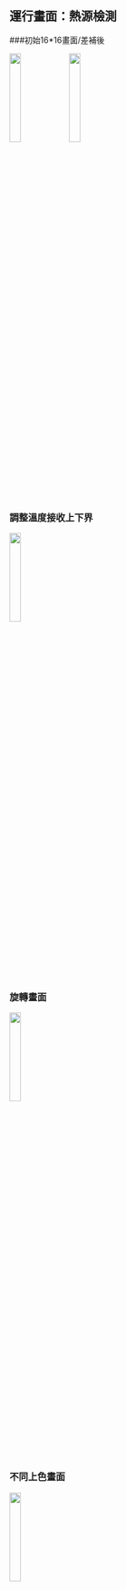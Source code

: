 
 ## 運行畫面：熱源檢測
 
###初始16*16畫面/差補後

<img src="https://user-images.githubusercontent.com/32964867/202074353-40cdd2f0-a61e-4821-b8aa-e7491f872781.gif" width="20%" height="20%"/>
<img src="https://user-images.githubusercontent.com/32964867/202074329-eb0bd9d0-f8a0-4517-a43c-da1108fa0edb.gif" width="20%" height="20%" />

 ### 調整溫度接收上下界
<img src="https://user-images.githubusercontent.com/32964867/202074337-c9faa1a8-9f51-4fff-bc58-850f9607252a.gif" width="20%" height="20%" />
 
 ### 旋轉畫面
<img src="https://user-images.githubusercontent.com/32964867/202074343-ed2cca7e-3b5b-4db4-b7c1-d4dccacac22a.gif" width="20%" height="20%" />

### 不同上色畫面
<img src="https://user-images.githubusercontent.com/32964867/202074358-f0d6cb56-1c19-483c-8491-ac2fc98a55f0.gif" width="20%" height="20%" />
